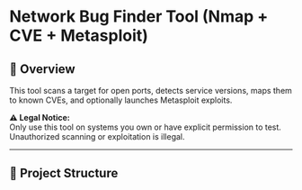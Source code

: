 # Network Bug Finder Tool (Nmap + CVE + Metasploit)

## 📌 Overview
This tool scans a target for open ports, detects service versions, maps them to known CVEs, 
and optionally launches Metasploit exploits.

**⚠ Legal Notice:**  
Only use this tool on systems you own or have explicit permission to test.  
Unauthorized scanning or exploitation is illegal.

---

## 📂 Project Structure
